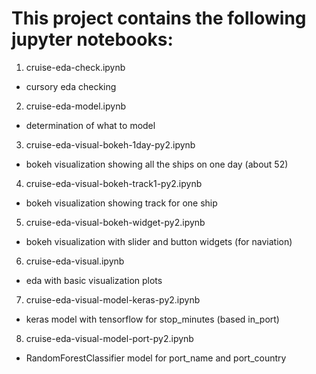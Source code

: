 # This project contains the following jupyter notebooks:
1. cruise-eda-check.ipynb
-  cursory eda checking
2. cruise-eda-model.ipynb
-  determination of what to model
3. cruise-eda-visual-bokeh-1day-py2.ipynb
-  bokeh visualization showing all the ships on one day (about 52)
4. cruise-eda-visual-bokeh-track1-py2.ipynb
-  bokeh visualization showing track for one ship
5. cruise-eda-visual-bokeh-widget-py2.ipynb
-  bokeh visualization with slider and button widgets (for naviation)
6. cruise-eda-visual.ipynb
-  eda with basic visualization plots
7. cruise-eda-visual-model-keras-py2.ipynb
-  keras model with tensorflow for stop_minutes (based in_port)
8. cruise-eda-visual-model-port-py2.ipynb
-  RandomForestClassifier model for port_name and port_country
